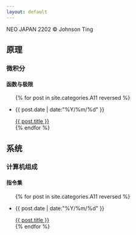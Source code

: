 ```yaml
---
layout: default
---
```


<div class="intro-img"><p>NEO JAPAN 2202 © Johnson Ting</p></div>

## 原理

> 

### 微积分

#### 函数与极限

<ul class = "main-list">
    {% for post in site.categories.A11 reversed %}
        <li><p class = "post-date">{{ post.date | date:"%Y/%m/%d" }}</p><a href="{{ post.url }}">{{ post.title }}</a></li>
    {% endfor %}
</ul>

## 系统

>

### 计算机组成

#### 指令集

<ul class = "main-list">
    {% for post in site.categories.A11 reversed %}
        <li><p class = "post-date">{{ post.date | date:"%Y/%m/%d" }}</p><a href="{{ post.url }}">{{ post.title }}</a></li>
    {% endfor %}
</ul>